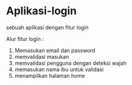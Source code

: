 # Aplikasi-login
sebuah aplikasi dengan fitur login

Alur fitur login :
1. Memasukan email dan password
2. memvalidasi masukan
3. memvalidasi pengguna dengan deteksi wajah
4. memasukan nama ibu untuk validasi
5. menampilkan halaman home
